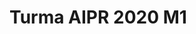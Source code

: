 

<!DOCTYPE html>
<html lang="pt-br">
<head>
   <meta charset="UTF-8">
   <meta name="viewport" content="width=device-width, initial-scale=1.0">
   
</head>
<body>
   <h1>Turma AIPR 2020 M1</h1>
  
</body>
</html>

